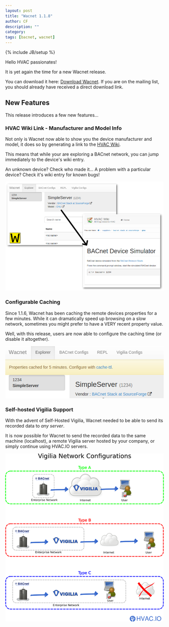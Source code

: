 ```yaml
---
layout: post
title: "Wacnet 1.1.8"
author: CF
description: ""
category: 
tags: [bacnet, wacnet]
---
```

{% include JB/setup %}

Hello HVAC passionates!

It is yet again the time for a new Wacnet release.

You can download it here:
[Download Wacnet](https://hvac.io/docs/wacnet). If you are on the
mailing list, you should already have received a direct download link.

## New Features

This release introduces a few new features...


### HVAC Wiki Link - Manufacturer and Model Info

Not only is Wacnet now able to show you the device manufacturer and model, it does so by generating a link to the [HVAC Wiki](https://wiki.hvac.io).

This means that while your are exploring a BACnet network, you can jump immediately to the device's wiki entry.

An unknown device? Check who made it... A problem with a particular
device? Check it's wiki entry for known bugs!

![Wacnet - HVAC Wiki](/images/wacnet-118/wacnet-hvac-wiki.png "Wacnet - HVAC Wiki")

### Configurable Caching

Since 1.1.6, Wacnet has been caching the remote devices properties for
a few minutes. While it can dramatically speed up browsing on a slow network,
sometimes you might prefer to have a VERY recent property value.

Well, with this release, users are now able to configure the caching
time (or disable it altogether).

![Wacnet - Configurable Caching](/images/wacnet-118/wacnet-config-cache.png "Wacnet - Configurable Caching")

### Self-hosted Vigilia Support
With the advent of Self-Hosted Vigilia, Wacnet needed to be able to send its recorded data to *any server*. 

It is now possible for Wacnet to send the recorded data to the same machine (localhost), a remote Vigilia server hosted by your company, or simply continue using HVAC.IO servers.

![Wacnet - Supported Vigilia Network Config](/images/wacnet-118/vigilia-networks.png "Wacnet - Supported Vigilia Network Config")
